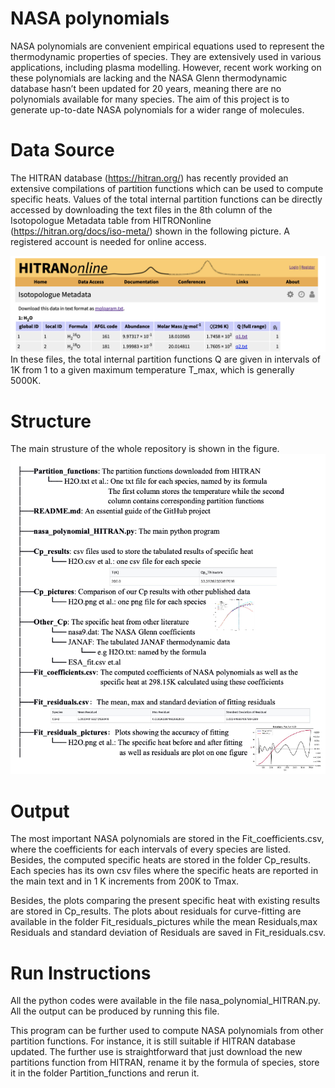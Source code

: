 # NASA polynomials

NASA polynomials are convenient empirical equations used to represent the thermodynamic properties of species. They are extensively used in various applications, including plasma modelling. However, recent work working on these polynomials are lacking and the NASA Glenn thermodynamic database hasn’t been updated for 20 years, meaning there are no polynomials available for many species. The aim of this project is to generate up-to-date NASA polynomials for a wider range of molecules. 

# Data Source

The HITRAN database (https://hitran.org/) has recently provided an extensive compilations of partition functions which can be used to compute specific heats. Values of the total internal partition functions can be directly accessed by downloading the text files in the 8th column of the Isotopologue Metadata table from HITRONonline (https://hitran.org/docs/iso-meta/) shown in the following picture. A registered account is needed for online access. 

![HITRAN](/Picture_used_in_readme/HITRAN_example.png) 
In these files, the total internal partition functions Q are given in intervals of 1K from 1 to a given maximum temperature T_max, which is generally 5000K. 

# Structure
The main strusture of the whole repository is shown in the figure.
![HITRAN](/Picture_used_in_readme/Structure.png) 

# Output
The most important NASA polynomials are stored in the Fit_coefficients.csv, where the coefficients for each intervals of every species are listed. Besides, the computed specific heats are stored in the folder Cp_results. Each species has its own csv files where the specific heats are reported in the main text and in 1 K increments from 200K to Tmax.

Besides, the plots comparing the present specific heat with existing results are stored in Cp_results. The plots about residuals for curve-fitting are available in the folder Fit_residuals_pictures while the mean Residuals,max Residuals and standard deviation of Residuals are saved in Fit_residuals.csv.

# Run Instructions
All the python codes were available in the file nasa_polynomial_HITRAN.py. All the output can be produced by running this file.

This program can be further used to compute NASA polynomials from other partition functions. For instance, it is still suitable if HITRAN database updated. The further use is straightforward that just download the new partitions function from HITRAN, rename it by the formula of species, store it in the folder Partition_functions and rerun it.